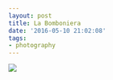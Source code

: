 ```yaml
---
layout: post
title: La Bomboniera
date: '2016-05-10 21:02:08'
tags:
- photography
---
```


![](https://farm8.staticflickr.com/7146/26334582474_4083b38b5c_h.jpg)